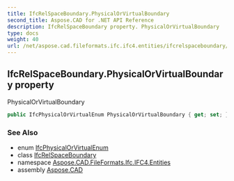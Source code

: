```yaml
---
title: IfcRelSpaceBoundary.PhysicalOrVirtualBoundary
second_title: Aspose.CAD for .NET API Reference
description: IfcRelSpaceBoundary property. PhysicalOrVirtualBoundary
type: docs
weight: 40
url: /net/aspose.cad.fileformats.ifc.ifc4.entities/ifcrelspaceboundary/physicalorvirtualboundary/
---
```

## IfcRelSpaceBoundary.PhysicalOrVirtualBoundary property

PhysicalOrVirtualBoundary

```csharp
public IfcPhysicalOrVirtualEnum PhysicalOrVirtualBoundary { get; set; }
```

### See Also

* enum [IfcPhysicalOrVirtualEnum](../../../aspose.cad.fileformats.ifc.ifc4.types/ifcphysicalorvirtualenum/)
* class [IfcRelSpaceBoundary](../)
* namespace [Aspose.CAD.FileFormats.Ifc.IFC4.Entities](../../ifcrelspaceboundary/)
* assembly [Aspose.CAD](../../../)


